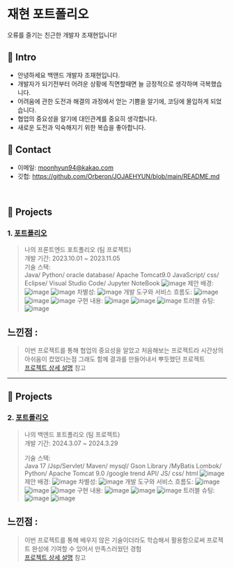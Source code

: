 # 재현 포트폴리오

오류를 즐기는 친근한 개발자 조재현입니다!

## :pushpin: Intro

- 안녕하세요 백앤드 개발자 조재현입니다.
- 개발자가 되기전부터 어려운 상황에 직면할때면 늘 긍정적으로 생각하며 극복했습니다.
- 어려움에 관한 도전과 해결의 과정에서 얻는 기쁨을 알기에, 코딩에 몰입하게 되었습니다.
- 협업의 중요성을 알기에 대인관계를 중요히 생각합니다.
- 새로운 도전과 익숙해지기 위한 복습을 좋아합니다.

## :pushpin: Contact
- 이메일: moonhyun94@kakao.com
- 깃헙: https://github.com/Orberon/JOJAEHYUN/blob/main/README.md

</br>

## :pushpin: Projects
### 1. [포트폴리오](https://github.com/SMHRD-2021-KDT-AI-16/EarlyRepo.git)
>나의 프론트엔드 포트폴리오 (팀 프로젝트)  
>개발 기간: 2023.10.01 ~ 2023.11.05  
>기술 스택:  
>Java/ Python/ oracle database/ Apache Tomcat9.0
>JavaScript/ css/ Eclipse/ Visual Studio Code/ Jupyter NoteBook
>![image](https://github.com/Orberon/JOJAEHYUN/assets/152379672/be285127-f05e-44c2-b9f3-965fe077613a)
>제안 배경:
>![image](https://github.com/Orberon/JOJAEHYUN/assets/152379672/f3249ff9-136d-40ff-8af2-777a5be2e440)
>![image](https://github.com/Orberon/JOJAEHYUN/assets/152379672/66e3fc83-a650-4aec-af7a-39e433d801d5)
>차별성:
>![image](https://github.com/Orberon/JOJAEHYUN/assets/152379672/bd49d204-7be6-4dda-ace9-fb2ca4d9f8be)
>개발 도구와 서비스 흐름도:
>![image](https://github.com/Orberon/JOJAEHYUN/assets/152379672/19a00243-22ce-4a1b-9a1b-b08606ed1f40)
>![image](https://github.com/Orberon/JOJAEHYUN/assets/152379672/b0fc90de-8cca-4835-b4cf-e9f55f0b2aa9)
>![image](https://github.com/Orberon/JOJAEHYUN/assets/152379672/47c173d3-b46c-4664-8200-b7d3a6d10391)
>구현 내용:
>![image](https://github.com/Orberon/JOJAEHYUN/assets/152379672/bd8b9c84-a3aa-4676-b800-73668e59a034)
>![image](https://github.com/Orberon/JOJAEHYUN/assets/152379672/25018dbe-cb90-40b0-8599-a7887e5d6639)
![image](https://github.com/Orberon/JOJAEHYUN/assets/152379672/e1a2f49a-a1ca-4087-8a73-89f4cb245315)
>트러블 슈팅:
>![image](https://github.com/Orberon/JOJAEHYUN/assets/152379672/fd7b4fcd-956a-4299-83cd-136fd1eff13e)
## 느낀점 :
> 이번 프로젝트를 통해 협업의 중요성을 알았고 처음해보는 프로젝트라 시간상의 아쉬움이 컸었다는점 그래도 함께 결과를 만들어내서 뿌듯했던 프로젝트<br>
>[프로젝트 상세 설명](https://github.com/SMHRD-2021-KDT-AI-16/EarlyRepo.git) 참고
---
## :pushpin: Projects
### 2. [포트폴리오](https://github.com/SMHRD-2021-KDT-AI-16/EarlyRepo.git)
>나의 백엔드 포트폴리오 (팀 프로젝트)  
>개발 기간: 2024.3.07 ~ 2024.3.29 
>  
>기술 스택:  
>Java 17 /Jsp/Servlet/ Maven/ mysql/ Gson Library /MyBatis
Lombok/ Python/ Apache Tomcat 9.0 /google trend API/ JS/ css/ html
![image](https://github.com/Orberon/JOJAEHYUN/assets/152379672/f5595e1a-c709-4357-bb1f-c48f5eb4d14e)
>제안 배경:
![image](https://github.com/Orberon/JOJAEHYUN/assets/152379672/bae5a3bc-b746-455f-b762-01c22a03f300)
>차별성:
![image](https://github.com/Orberon/JOJAEHYUN/assets/152379672/ed17ffa9-6cc4-47d7-b2af-5b26fc7ec587)
>개발 도구와 서비스 흐름도:
![image](https://github.com/Orberon/JOJAEHYUN/assets/152379672/078d91f6-2573-4310-aaf9-d22af01b7261)
![image](https://github.com/Orberon/JOJAEHYUN/assets/152379672/850c292c-4142-47f1-8f49-21a2a26e7577)
![image](https://github.com/Orberon/JOJAEHYUN/assets/152379672/fb3669f6-ada4-4339-977c-cdd139acd013)
>구현 내용:
![image](https://github.com/Orberon/JOJAEHYUN/assets/152379672/dabd9fc2-d76e-418d-904d-4097d1e41b6f)
![image](https://github.com/Orberon/JOJAEHYUN/assets/152379672/5bde113d-0a0b-4bcd-ba19-3da31583778a)
![image](https://github.com/Orberon/JOJAEHYUN/assets/152379672/ec0c1278-90ce-4519-935c-1f141cf62b47)
>트러블 슈팅:
![image](https://github.com/Orberon/JOJAEHYUN/assets/152379672/925fbb7c-ada9-4135-8a7b-2c6fdd66e3d3)
![image](https://github.com/Orberon/JOJAEHYUN/assets/152379672/92eb01ac-5532-4cc8-b2ff-138fc55c14e6)
## 느낀점 :
> 이번 프로젝트를 통해 배우지 않은 기술이더라도 학습해서 활용함으로써 프로젝트 완성에 기여할 수 있어서 만족스러웠던 경험<br>
>[프로젝트 상세 설명](https://github.com/SMHRD-2021-KDT-AI-16/AILA-Repo) 참고

